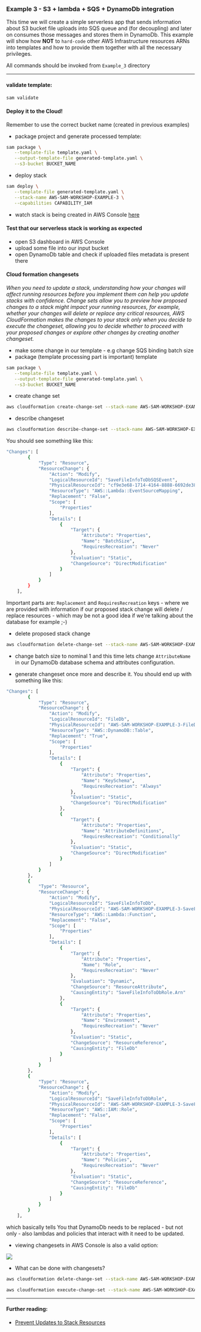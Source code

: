 ### Example 3 - S3 + lambda + SQS + DynamoDb integration

This time we will create a simple serverless app that sends information about S3 bucket file uploads into SQS queue and (for decoupling) and later on consumes those messages and stores them in DynamoDb. This example will show how **NOT** to `hard-code` other AWS Infrastructure resources ARNs into templates and how to provide them together with all the necessary privileges. 

All commands should be invoked from `Example_3` directory

---
#### validate template:
```bash
sam validate
```

#### Deploy it to the Cloud!
Remember to use the correct bucket name (created in previous examples)

* package project and generate processed template:
```bash
sam package \
   --template-file template.yaml \
   --output-template-file generated-template.yaml \
   --s3-bucket BUCKET_NAME
```
* deploy stack
```bash
sam deploy \
   --template-file generated-template.yaml \
   --stack-name AWS-SAM-WORKSHOP-EXAMPLE-3 \
   --capabilities CAPABILITY_IAM
```
* watch stack is being created in AWS Console [here](https://eu-west-1.console.aws.amazon.com/cloudformation/home?region=eu-west-1)

#### Test that our serverless stack is working as expected
* open S3 dashboard in AWS Console
* upload some file into our input bucket
* open DynamoDb table and check if uploaded files metadata is present there

#### Cloud formation changesets
*When you need to update a stack, understanding how your changes will affect running resources before you implement them can help you update stacks with confidence. Change sets allow you to preview how proposed changes to a stack might impact your running resources, for example, whether your changes will delete or replace any critical resources, AWS CloudFormation makes the changes to your stack only when you decide to execute the changeset, allowing you to decide whether to proceed with your proposed changes or explore other changes by creating another changeset.*

* make some change in our template - e.g change SQS binding batch size
* package (template processing part is important) template
```bash
sam package \
   --template-file template.yaml \
   --output-template-file generated-template.yaml \
   --s3-bucket BUCKET_NAME
```
* create change set
```bash
aws cloudformation create-change-set --stack-name AWS-SAM-WORKSHOP-EXAMPLE-3 --template-body file://generated-template.yaml --change-set-name MyChange --capabilities CAPABILITY_IAM
```

* describe changeset
```bash
aws cloudformation describe-change-set --stack-name AWS-SAM-WORKSHOP-EXAMPLE-3 --change-set-name MyChange
```
You should see something like this:
```bash
"Changes": [
        {
            "Type": "Resource",
            "ResourceChange": {
                "Action": "Modify",
                "LogicalResourceId": "SaveFileInfoToDbSQSEvent",
                "PhysicalResourceId": "cf9e3e68-1714-4164-8888-6692de3822fa",
                "ResourceType": "AWS::Lambda::EventSourceMapping",
                "Replacement": "False",
                "Scope": [
                    "Properties"
                ],
                "Details": [
                    {
                        "Target": {
                            "Attribute": "Properties",
                            "Name": "BatchSize",
                            "RequiresRecreation": "Never"
                        },
                        "Evaluation": "Static",
                        "ChangeSource": "DirectModification"
                    }
                ]
            }
        }
    ],

```
Important parts are: ``Replacement`` and ``RequiresRecreation`` keys - where we are provided with information if our proposed stack change will delete / replace resources - which may be not a good idea if we're talking about the database for example ;-)

* delete proposed stack change
```bash
aws cloudformation delete-change-set --stack-name AWS-SAM-WORKSHOP-EXAMPLE-3 --change-set-name MyChange
```

* change batch size to nominal 1 and this time lets change ``AttributeName`` in our DynamoDb database schema and attributes configuration.

* generate changeset once more and describe it. You should end up with something like this:
```bash
"Changes": [
        {
            "Type": "Resource",
            "ResourceChange": {
                "Action": "Modify",
                "LogicalResourceId": "FileDb",
                "PhysicalResourceId": "AWS-SAM-WORKSHOP-EXAMPLE-3-FileDb-1NIAQPBH0TRNQ",
                "ResourceType": "AWS::DynamoDB::Table",
                "Replacement": "True",
                "Scope": [
                    "Properties"
                ],
                "Details": [
                    {
                        "Target": {
                            "Attribute": "Properties",
                            "Name": "KeySchema",
                            "RequiresRecreation": "Always"
                        },
                        "Evaluation": "Static",
                        "ChangeSource": "DirectModification"
                    },
                    {
                        "Target": {
                            "Attribute": "Properties",
                            "Name": "AttributeDefinitions",
                            "RequiresRecreation": "Conditionally"
                        },
                        "Evaluation": "Static",
                        "ChangeSource": "DirectModification"
                    }
                ]
            }
        },
        {
            "Type": "Resource",
            "ResourceChange": {
                "Action": "Modify",
                "LogicalResourceId": "SaveFileInfoToDb",
                "PhysicalResourceId": "AWS-SAM-WORKSHOP-EXAMPLE-3-SaveFileInfoToDb-PQ13D4IETNZJ",
                "ResourceType": "AWS::Lambda::Function",
                "Replacement": "False",
                "Scope": [
                    "Properties"
                ],
                "Details": [
                    {
                        "Target": {
                            "Attribute": "Properties",
                            "Name": "Role",
                            "RequiresRecreation": "Never"
                        },
                        "Evaluation": "Dynamic",
                        "ChangeSource": "ResourceAttribute",
                        "CausingEntity": "SaveFileInfoToDbRole.Arn"
                    },
                    {
                        "Target": {
                            "Attribute": "Properties",
                            "Name": "Environment",
                            "RequiresRecreation": "Never"
                        },
                        "Evaluation": "Static",
                        "ChangeSource": "ResourceReference",
                        "CausingEntity": "FileDb"
                    }
                ]
            }
        },
        {
            "Type": "Resource",
            "ResourceChange": {
                "Action": "Modify",
                "LogicalResourceId": "SaveFileInfoToDbRole",
                "PhysicalResourceId": "AWS-SAM-WORKSHOP-EXAMPLE-3-SaveFileInfoToDbRole-2YMSWZZPMTO3",
                "ResourceType": "AWS::IAM::Role",
                "Replacement": "False",
                "Scope": [
                    "Properties"
                ],
                "Details": [
                    {
                        "Target": {
                            "Attribute": "Properties",
                            "Name": "Policies",
                            "RequiresRecreation": "Never"
                        },
                        "Evaluation": "Static",
                        "ChangeSource": "ResourceReference",
                        "CausingEntity": "FileDb"
                    }
                ]
            }
        }
    ],

```

which basically tells You that DynamoDb needs to be replaced - but not only - also lambdas and policies that interact with it need to be updated.
* viewing changesets in AWS Console is also a valid option:

![](https://s3-eu-west-1.amazonaws.com/aws-sam-workshop-huuuge-dev/change-set.png)

* What can be done with changesets?

```bash
aws cloudformation delete-change-set --stack-name AWS-SAM-WORKSHOP-EXAMPLE-3 --change-set-name MyChange
```

```bash
aws cloudformation execute-change-set --stack-name AWS-SAM-WORKSHOP-EXAMPLE-3 --change-set-name MyChange
```

---

#### Further reading:
* [Prevent Updates to Stack Resources](https://docs.aws.amazon.com/AWSCloudFormation/latest/UserGuide/protect-stack-resources.html)
